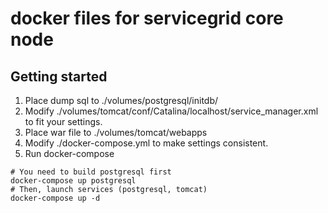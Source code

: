 # docker files for servicegrid core node

## Getting started

1. Place dump sql to ./volumes/postgresql/initdb/
2. Modify ./volumes/tomcat/conf/Catalina/localhost/service_manager.xml to fit your settings.
3. Place war file to ./volumes/tomcat/webapps
4. Modify ./docker-compose.yml to make settings consistent.
5. Run docker-compose
```
# You need to build postgresql first
docker-compose up postgresql
# Then, launch services (postgresql, tomcat)
docker-compose up -d
```

